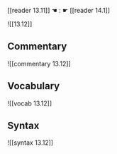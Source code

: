 [[reader 13.11]] ☚ : ☛ [[reader 14.1]]

![[13.12]]

## Commentary

![[commentary 13.12]]

## Vocabulary

![[vocab 13.12]]

## Syntax

![[syntax 13.12]]

